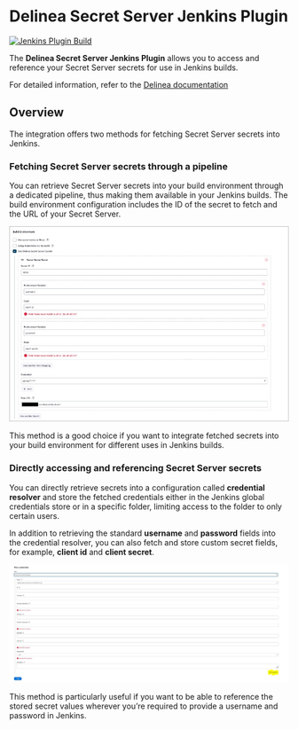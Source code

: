# Delinea Secret Server Jenkins Plugin

[![Jenkins Plugin Build](https://github.com/jenkinsci/thycotic-secret-server-plugin/actions/workflows/package.yml/badge.svg)](https://github.com/jenkinsci/thycotic-secret-server-plugin/actions/workflows/package.yml)


The **Delinea Secret Server Jenkins Plugin** allows you to access and reference your Secret Server secrets for use in Jenkins builds.

For detailed information, refer to the [Delinea documentation](https://docs.delinea.com/online-help/integrations/jenkins/configure-jenkins.htm)

## Overview

The integration offers two methods for fetching Secret Server secrets into Jenkins.

### Fetching Secret Server secrets through a pipeline

You can retrieve Secret Server secrets into your build environment through a dedicated pipeline, thus making them available in your Jenkins builds. The build environment configuration includes the ID of the secret to fetch and the URL of your Secret Server.

![build-environment](images/jenkins-build-environment.jpg)

This method is a good choice if you want to integrate fetched secrets into your build environment for different uses in Jenkins builds.

### Directly accessing and referencing Secret Server secrets

You can directly retrieve secrets into a configuration called **credential resolver** and store the fetched credentials either in the Jenkins global credentials store or in a specific folder, limiting access to the folder to only certain users.

In addition to retrieving the standard **username** and **password** fields into the credential resolver, you can also fetch and store custom secret fields, for example, **client id** and **client secret**.

![add-Secret-Server-vault-credential](images/jenkins-vault-credential-provider.jpg)

This method is particularly useful if you want to be able to reference the stored secret values wherever you’re required to provide a username and password in Jenkins.